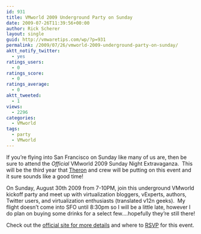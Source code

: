 ```yaml
---
id: 931
title: VMworld 2009 Underground Party on Sunday
date: 2009-07-26T11:39:56+00:00
author: Rick Scherer
layout: single
guid: http://vmwaretips.com/wp/?p=931
permalink: /2009/07/26/vmworld-2009-underground-party-on-sunday/
aktt_notify_twitter:
  - yes
ratings_users:
  - 0
ratings_score:
  - 0
ratings_average:
  - 0
aktt_tweeted:
  - 1
views:
  - 2296
categories:
  - VMworld
tags:
  - party
  - VMworld
---
```

If you&#8217;re flying into San Francisco on Sunday like many of us are, then be sure to attend the _Official_ VMworld 2009 Sunday Night Extravaganza.  This will be the third year that <a href="http://party.vmunderground.com/who-we-are/" target="_blank">Theron</a> and crew will be putting on this event and it sure sounds like a good time!

On Sunday, August 30th 2009 from 7-10PM, join this underground VMworld kickoff party and meet up with virtualization bloggers, vExperts, authors, Twitter users, and virtualization enthusiasts (translated v12n geeks).  My flight doesn&#8217;t come into SFO until 8:30pm so I will be a little late, however I do plan on buying some drinks for a select few&#8230;.hopefully they&#8217;re still there!

Check out the <a href="http://party.vmunderground.com/vmworld-2009-sunday-night-extravaganza/" target="_blank">official site for more details</a> and where to <a href="http://party.vmunderground.com/rsvp/" target="_blank">RSVP</a> for this event.